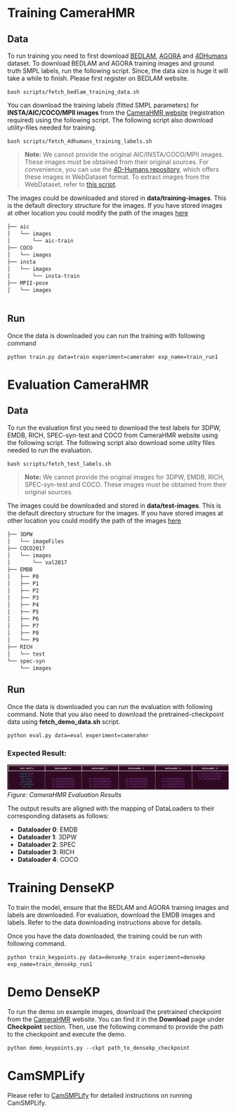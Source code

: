 # Training CameraHMR

## Data
To run training you need to first download [BEDLAM](https://bedlam.is.tue.mpg.de), [AGORA](https://agora.is.tue.mpg.de) and [4DHumans](https://camerahmr.is.tue.mpg.de) dataset.
To download BEDLAM and AGORA training images and ground truth SMPL labels, run the following script. Since, the data size is huge it will take a while to finish. Please first register on BEDLAM website.

```
bash scripts/fetch_bedlam_training_data.sh
```

You can download the training labels (fitted SMPL parameters) for **INSTA/AIC/COCO/MPII images** from the [CameraHMR website](https://camerahmr.is.tue.mpg.de/index.html) (registration required) using the following script. The following script also download utility-files needed for training.

```
bash scripts/fetch_4dhumans_training_labels.sh
```

> **Note:** We cannot provide the original AIC/INSTA/COCO/MPII images. These images must be obtained from their original sources. For convenience, you can use the [4D-Humans repository](https://github.com/shubham-goel/4D-Humans?tab=readme-ov-file), which offers these images in WebDataset format. To extract images from the WebDataset, refer to [this script](../core/utils/extract_images_from4dhumans.py).

The images could be downloaded and stored in **data/training-images**. This is the default directory structure for the images. If you have stored images at other location you could modify the path of the images [here](../core/configs/__init__.py)

```
├── aic
│   └── images
│       └── aic-train
├── COCO
│   └── images
├── insta
│   └── images
│       └── insta-train
├── MPII-pose
│   └── images


```
## Run
Once the data is downloaded you can run the training with following command
```
python train.py data=train experiment=camerahmr exp_name=train_run1          

```

# Evaluation CameraHMR
## Data

To run the evaluation first you need to download the test labels for 3DPW, EMDB, RICH, SPEC-syn-test and COCO from CameraHMR website using the following script. The following script also download some utilty files needed to run the evaluation.

```
bash scripts/fetch_test_labels.sh
```

> **Note:** We cannot provide the original images for 3DPW, EMDB, RICH, SPEC-syn-test and COCO. These images must be obtained from their original sources.

The images could be downloaded and stored in **data/test-images**. This is the default directory structure for the images. If you have stored images at other location you could modify the path of the images [here](../core/configs/__init__.py)

```
├── 3DPW
│   └── imageFiles
├── COCO2017
│   └── images
│       └── val2017
├── EMDB
│   ├── P0
│   ├── P1
│   ├── P2
│   ├── P3
│   ├── P4
│   ├── P5
│   ├── P6
│   ├── P7
│   ├── P8
│   └── P9
├── RICH
│   └── test
└── spec-syn
    └── images
```
    

## Run
Once the data is downloaded you can run the evaluation with following command. Note that you also need to download the pretrained-checkpoint data using **fetch_demo_data.sh** script.

```
python eval.py data=eval experiment=camerahmr  
```

### Expected Result:
![](eval_results.png)  
*Figure: CameraHMR Evaluation Results*

The output results are aligned with the mapping of DataLoaders to their corresponding datasets as follows:  
- **Dataloader 0**: EMDB  
- **Dataloader 1**: 3DPW  
- **Dataloader 2**: SPEC  
- **Dataloader 3**: RICH  
- **Dataloader 4**: COCO  


# Training DenseKP
To train the model, ensure that the BEDLAM and AGORA training images and labels are downloaded. For evaluation, download the EMDB images and labels. Refer to the data downloading instructions above for details.

Once you have the data downloaded, the training could be run with following command. 

```
python train_keypoints.py data=densekp_train experiment=densekp exp_name=train_densekp_run1       
```

# Demo DenseKP
To run the demo on example images, download the pretrained checkpoint from the [CameraHMR](https://camerahmr.is.tue.mpg.de) website. You can find it in the **Download** page under **Checkpoint** section. Then, use the following command to provide the path to the checkpoint and execute the demo.

```
python demo_keypoints.py --ckpt path_to_densekp_checkpoint
```

# CamSMPLify
Please refer to [CamSMPLify](CamSMPLify/ReadMe.md) for detailed instructions on running CamSMPLify.